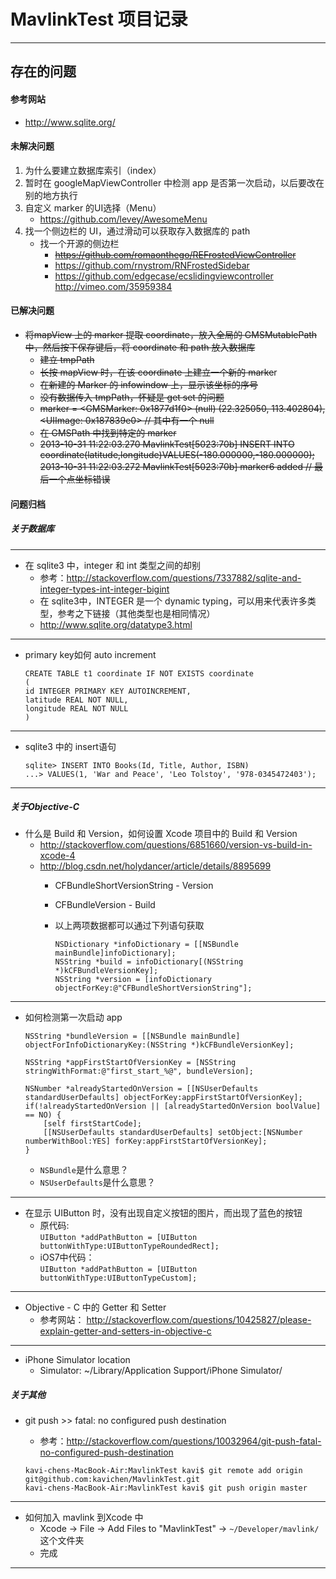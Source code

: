 # MavlinkTest 项目记录
----
## 存在的问题

#### 参考网站
* http://www.sqlite.org/

#### 未解决问题
1. 为什么要建立数据库索引（index）
2. 暂时在 googleMapViewController 中检测 app 是否第一次启动，以后要改在别的地方执行
3. 自定义 marker 的UI选择（Menu）
	* https://github.com/levey/AwesomeMenu
4. 找一个侧边栏的 UI，通过滑动可以获取存入数据库的 path
	* 找一个开源的侧边栏
		* ~~https://github.com/romaonthego/REFrostedViewController~~ 
		* https://github.com/rnystrom/RNFrostedSidebar
		* https://github.com/edgecase/ecslidingviewcontroller  http://vimeo.com/35959384


#### 已解决问题
* ~~将mapView 上的 marker 提取 coordinate，放入全局的 GMSMutablePath 中，然后按下保存键后，将 coordinate 和 path 放入数据库~~
	* ~~建立 tmpPath~~
	* ~~长按 mapView 时，在该 coordinate 上建立一个新的 marke~~r
	* ~~在新建的 Marker 的 infowindow 上，显示该坐标的序号~~
	* ~~没有数据传入 tmpPath，怀疑是 get set 的问题~~
	* ~~marker = <GMSMarker: 0x1877d1f0> (null) (22.325050, 113.402804), <UIImage: 0x187839e0> // 其中有一个 null~~
	* ~~在 GMSPath 中找到特定的 marker~~
	* ~~2013-10-31 11:22:03.270 MavlinkTest[5023:70b] INSERT INTO 		coordinate(latitude,longitude)VALUES(-180.000000,-180.000000);
		2013-10-31 11:22:03.272 MavlinkTest[5023:70b] marker6 added // 最后一个点坐标错误~~

#### 问题归档
##### 关于数据库
----
- 在 sqlite3 中，integer 和 int 类型之间的却别
	* 参考：http://stackoverflow.com/questions/7337882/sqlite-and-integer-types-int-integer-bigint
	* 在 sqlite3中，INTEGER 是一个 dynamic typing，可以用来代表许多类型，参考之下链接（其他类型也是相同情况）
	* http://www.sqlite.org/datatype3.html
	
----
- primary key如何 auto increment
  
	```
	CREATE TABLE t1 coordinate IF NOT EXISTS coordinate
	(
  	id INTEGER PRIMARY KEY AUTOINCREMENT,
  	latitude REAL NOT NULL,
  	longitude REAL NOT NULL
	)
	```
----
- sqlite3 中的 insert语句 

	```
	sqlite> INSERT INTO Books(Id, Title, Author, ISBN)
   	...> VALUES(1, 'War and Peace', 'Leo Tolstoy', '978-0345472403');
	```
----
##### 关于Objective-C
- 什么是 Build 和 Version，如何设置 Xcode 项目中的 Build 和 Version
	* http://stackoverflow.com/questions/6851660/version-vs-build-in-xcode-4
	* http://blog.csdn.net/holydancer/article/details/8895699
		* CFBundleShortVersionString - Version
		* CFBundleVersion - Build
		* 以上两项数据都可以通过下列语句获取
		
			```
			NSDictionary *infoDictionary = [[NSBundle mainBundle]infoDictionary];
		    NSString *build = infoDictionary[(NSString *)kCFBundleVersionKey];
		    NSString *version = [infoDictionary objectForKey:@"CFBundleShortVersionString"];
			```
----
- 如何检测第一次启动 app
	
	```
	NSString *bundleVersion = [[NSBundle mainBundle] objectForInfoDictionaryKey:(NSString *)kCFBundleVersionKey];

	NSString *appFirstStartOfVersionKey = [NSString stringWithFormat:@"first_start_%@", bundleVersion];

	NSNumber *alreadyStartedOnVersion = [[NSUserDefaults standardUserDefaults] objectForKey:appFirstStartOfVersionKey];
	if(!alreadyStartedOnVersion || [alreadyStartedOnVersion boolValue] == NO) {
    	[self firstStartCode];
    	[[NSUserDefaults standardUserDefaults] setObject:[NSNumber numberWithBool:YES] forKey:appFirstStartOfVersionKey];
	}
	```
	* `NSBundle`是什么意思？
	* `NSUserDefaults`是什么意思？
	
----
- 在显示 UIButton 时，没有出现自定义按钮的图片，而出现了蓝色的按钮
	* 原代码:  
	`UIButton *addPathButton = [UIButton buttonWithType:UIButtonTypeRoundedRect];`
	* iOS7中代码：  
	`UIButton *addPathButton = [UIButton buttonWithType:UIButtonTypeCustom];`
----
- Objective - C 中的 Getter 和 Setter
	* 参考网站： http://stackoverflow.com/questions/10425827/please-explain-getter-and-setters-in-objective-c
	
----
- iPhone Simulator location
	* Simulator: ~/Library/Application Support/iPhone Simulator/
	
##### 关于其他

- git push >> fatal: no configured push destination
	* 参考：http://stackoverflow.com/questions/10032964/git-push-fatal-no-configured-push-destination
	
	```
	kavi-chens-MacBook-Air:MavlinkTest kavi$ git remote add origin git@github.com:kavichen/MavlinkTest.git
	kavi-chens-MacBook-Air:MavlinkTest kavi$ git push origin master
	```
---

- 如何加入 mavlink 到Xcode 中
	* Xcode -> File -> Add Files to "MavlinkTest" -> `~/Developer/mavlink/`这个文件夹
	* 完成
 ----
 